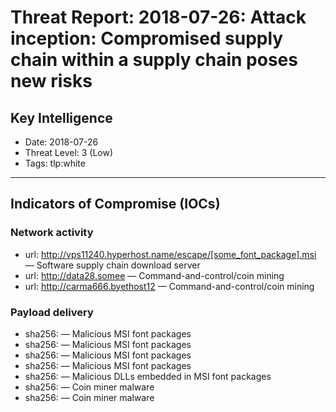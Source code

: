 # Threat Report: 2018-07-26: Attack inception: Compromised supply chain within a supply chain poses new risks


## Key Intelligence
* Date: 2018-07-26
* Threat Level: 3 (Low)
* Tags: tlp:white

---

## Indicators of Compromise (IOCs)
### Network activity
* url: http://vps11240.hyperhost.name/escape/[some_font_package].msi — Software supply chain download server
* url: http://data28.somee — Command-and-control/coin mining
* url: http://carma666.byethost12 — Command-and-control/coin mining

### Payload delivery
* sha256: <sha256> — Malicious MSI font packages
* sha256: <sha256> — Malicious MSI font packages
* sha256: <sha256> — Malicious MSI font packages
* sha256: <sha256> — Malicious MSI font packages
* sha256: <sha256> — Malicious DLLs embedded in MSI font packages
* sha256: <sha256> — Coin miner malware
* sha256: <sha256> — Coin miner malware
